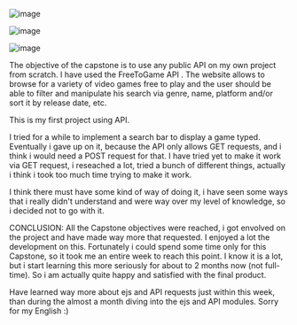 ![image](https://github.com/user-attachments/assets/589f715e-584d-459d-bf27-d0581ddd0587)

![image](https://github.com/user-attachments/assets/8aedd2ec-2e17-4559-b745-23788d0dee88)

![image](https://github.com/user-attachments/assets/eda09958-8ac8-48ea-ad21-e962c9e45e25)


The objective of the capstone is to use any public API on my own project from scratch. I have used the FreeToGame API . 
The website allows to browse for a variety of video games free to play and the user should be able to filter and manipulate his search via genre, name, platform and/or sort it by release date, etc.

This is my first project using API. 

I tried for a while to implement a search bar to display a game typed. Eventually i gave up on it, because the API only allows GET requests, and i think i would need a POST request for that. I have tried yet to make it work via GET request, i reseached a lot, tried a bunch of different things, actually i think i took too much time trying to make it work. 

I think there must have some kind of way of doing it, i have seen some ways that i really didn't understand and were way over my level of knowledge, so i decided not to go with it.

CONCLUSION:
All the Capstone objectives were reached, i got envolved on the project and have made way more that requested.
I enjoyed a lot the development on this.
Fortunately i could spend some time only for this Capstone, so it took me an entire week to reach this point. I know it is a lot, but i start learning this more seriously for about to 2 months now (not full-time). So i am actually quite happy and satisfied with the final product.

Have learned way more about ejs and API requests just within this week, than during the almost a month diving into the ejs and API modules.
Sorry for my English :)